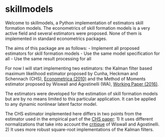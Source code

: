 skillmodels
===========

Welcome to skillmodels, a Python implementation of estimators skill formation models. The econometrics of skill formation models is a very active field and several estimators were proposed. None of them is implemented in standard econometrics packages.

The aims of this package are as follows:
    - Implement all proposed estimators for skill formation models
    - Use the same model specification for all
    - Use the same result processing for all

For now I will start implementing two estimators: the Kalman filter based maximum likelihood estimator proposed by Cunha, Heckman and Schennach (CHS),  [Econometrica (2010)](http://onlinelibrary.wiley.com/doi/10.3982/ECTA6551/abstract) and the Method of Moments estimator proposed by Wiswall and Agostinelli (WA), [Working Paper (2016)](https://dl.dropboxusercontent.com/u/45673846/agostinelli_wiswall_estimation.pdf).

The estimators were developed for the estimation of skill formation models but are by no means limited to this particular application. It can be applied to any dynamic nonlinear latent factor model.

The CHS estimator implemented here differs in two points from the estimator used in the empirical part of the [CHS paper](https://www.econometricsociety.org/content/supplement-estimating-technology-cognitive-and-noncognitive-skill-formation-0): 1) It uses different normalizations that take into account the [critique](https://dl.dropboxusercontent.com/u/33774399/wiswall_webpage/agostinelli_wiswall_renormalizations.pdf) of Wiswall and Agostinelli. 2) It uses more robust square-root implementations of the Kalman filters.

